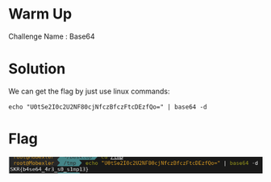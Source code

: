 # Warm Up

Challenge Name : Base64

# Solution

We can get the flag by just use linux commands:

```code
echo "U0tSe2I0c2U2NF80cjNfczBfczFtcDEzfQo=" | base64 -d
```

# Flag

![](https://github.com/H0j3n/EzpzCTF/blob/main/src/Pasted%20image%2020210609131204.png)